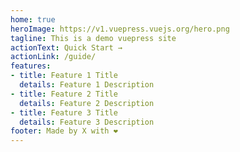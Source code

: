 ```yaml
---
home: true
heroImage: https://v1.vuepress.vuejs.org/hero.png
tagline: This is a demo vuepress site
actionText: Quick Start →
actionLink: /guide/
features:
- title: Feature 1 Title
  details: Feature 1 Description
- title: Feature 2 Title
  details: Feature 2 Description
- title: Feature 3 Title
  details: Feature 3 Description
footer: Made by X with ❤️
---
```

